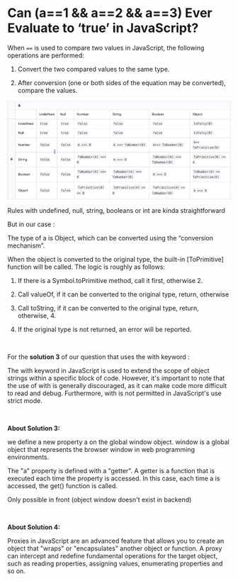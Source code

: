 # Can (a==1 && a==2 && a==3) Ever Evaluate to ‘true’ in JavaScript?

When `==` is used to compare two values in JavaScript, the following operations are performed:

1. Convert the two compared values to the same type.

2. After conversion (one or both sides of the equation may be converted), compare the values.

<img src ="1.JPG"/>

Rules with undefined, null, string, booleans or int are kinda straightforward

But in our case :

The type of a is Object, which can be converted using the “conversion mechanism”.

When the object is converted to the original type, the built-in [ToPrimitive] function will be called. The logic is roughly as follows:

1. If there is a Symbol.toPrimitive method, call it first, otherwise 2.

2. Call valueOf, if it can be converted to the original type, return, otherwise

3. Call toString, if it can be converted to the original type, return, otherwise, 4.

4. If the original type is not returned, an error will be reported.


<br/>



For the **solution 3** of our question that uses the with keyword :

The with keyword in JavaScript is used to extend the scope of object strings within a specific block of code. However, it's important to note that the use of with is generally discouraged, as it can make code more difficult to read and debug. Furthermore, with is not permitted in JavaScript's use strict mode.

<br/>


**About Solution 3:**

we define a new property a on the global window object. window is a global object that represents the browser window in web programming environments.

The "a" property is defined with a "getter". A getter is a function that is executed each time the property is accessed. In this case, each time a is accessed, the get() function is called.

Only possible in front (object window doesn't exist in backend)


<br/>


**About Solution 4:**

Proxies in JavaScript are an advanced feature that allows you to create an object that "wraps" or "encapsulates" another object or function. A proxy can intercept and redefine fundamental operations for the target object, such as reading properties, assigning values, enumerating properties and so on.

